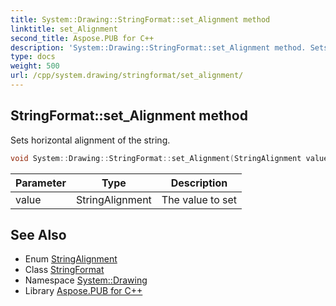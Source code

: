 ```yaml
---
title: System::Drawing::StringFormat::set_Alignment method
linktitle: set_Alignment
second_title: Aspose.PUB for C++
description: 'System::Drawing::StringFormat::set_Alignment method. Sets horizontal alignment of the string in C++.'
type: docs
weight: 500
url: /cpp/system.drawing/stringformat/set_alignment/
---
```

## StringFormat::set_Alignment method


Sets horizontal alignment of the string.

```cpp
void System::Drawing::StringFormat::set_Alignment(StringAlignment value)
```


| Parameter | Type | Description |
| --- | --- | --- |
| value | StringAlignment | The value to set |

## See Also

* Enum [StringAlignment](../../stringalignment/)
* Class [StringFormat](../)
* Namespace [System::Drawing](../../)
* Library [Aspose.PUB for C++](../../../)
